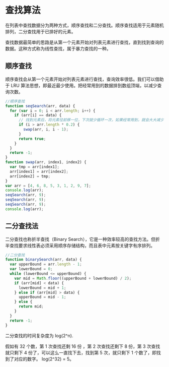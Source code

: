 # 查找算法

在列表中查找数据分为两种方式，顺序查找和二分查找。顺序查找适用于元素随机排列，二分查找用于已排好的元素。

查找数据最简单的思路是从第一个元素开始对列表元素进行查找，直到找到查询的数据。这种方式称为线性查找，属于暴力查找的一种。

## 顺序查找

顺序查找会从第一个元素开始对列表元素进行查找，查询效率很低。我们可以借助于 LRU 算法思想，即最近最少使用。把经常用到的数据排到数组顶端，以减少查询次数。

```javascript
//顺序查找
function seqSearch(arr, data) {
  for (var i = 0; i < arr.length; i++) {
    if (arr[i] == data) {
      // 找到元素后，将元素往前移一位，下次就少循环一次，如果经常用到，就会大大减少查询次数。
      if (i > arr.length * 0.2) {
        swap(arr, i, i - 1);
      }
      return true;
    }
  }
  return -1;
}
function swap(arr, index1, index2) {
  var tmp = arr[index1];
  arr[index1] = arr[index2];
  arr[index2] = tmp;
}
var arr = [4, 6, 8, 5, 3, 1, 2, 9, 7];
console.log(arr);
seqSearch(arr, 9);
seqSearch(arr, 9);
seqSearch(arr, 9);
console.log(arr);
```

## 二分查找法

二分查找也称折半查找（Binary Search），它是一种效率较高的查找方法。但折半查找要求线性表必须采用顺序存储结构，而且表中元素按关键字有序排列。

```js
//二分查找
function binarySearch(arr, data) {
  var upperBound = arr.length - 1;
  var lowerBound = 0;
  while (lowerBound <= upperBound) {
    var mid = Math.floor((upperBound + lowerBound) / 2);
    if (arr[mid] < data) {
      lowerBound = mid + 1;
    } else if (arr[mid] > data) {
      upperBound = mid - 1;
    } else {
      return mid;
    }
  }
  return -1;
}
```

二分查找的时间复杂度为 log(2^n).

假如有 32 个数，第 1 次查找还剩 16 份 ，第 2 次查找还剩下 8 份，第 3 次查找就只剩下 4 份了，可以这么一直找下去，找到第 5 次，就只剩下 1 个数了，即找到了对应的数字。 log(2^32) = 5。
